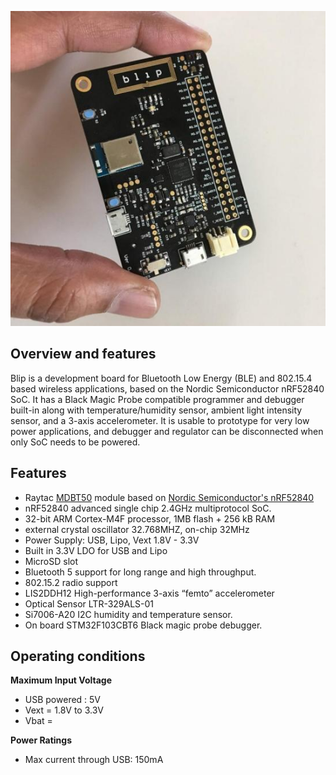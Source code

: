 ![blip](blip.jpg)

## Overview and features

Blip is a development board for Bluetooth Low Energy (BLE) and 802.15.4 based wireless applications, based on the Nordic Semiconductor nRF52840 SoC. It has a Black Magic Probe compatible programmer and debugger built-in along with temperature/humidity sensor, ambient light intensity sensor, and a 3-axis accelerometer. It is usable to prototype for very low power applications, and debugger and regulator can be disconnected when only SoC needs to be powered.

## Features 

* Raytac [MDBT50](https://www.raytac.com/product/ins.php?index_id=24) module based on [Nordic Semiconductor's nRF52840](https://www.nordicsemi.com/Products/Low-power-short-range-wireless/nRF52840)
* nRF52840 advanced single chip 2.4GHz multiprotocol SoC.
* 32-bit ARM Cortex-M4F processor, 1MB flash + 256 kB RAM
* external crystal oscillator 32.768MHZ, on-chip 32MHz
* Power Supply: USB, Lipo, Vext 1.8V - 3.3V
* Built in 3.3V LDO for USB and Lipo
* MicroSD slot
* Bluetooth 5 support for long range and high throughput.
* 802.15.2 radio support
* LIS2DDH12 High-performance 3-axis “femto” accelerometer 
* Optical Sensor LTR-329ALS-01
* Si7006-A20 I2C humidity and temperature sensor.
* On board STM32F103CBT6 Black magic probe debugger.


## Operating conditions

**Maximum Input Voltage**

* USB powered : 5V
* Vext = 1.8V to 3.3V
* Vbat = 

**Power Ratings**

* Max current through USB: 150mA 

